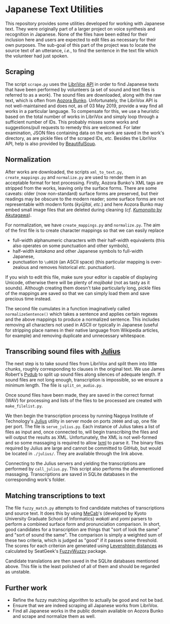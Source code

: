 # Japanese Text Utilities

This repository provides some utilities developed for working with Japanese text. They were originally part of a larger project on voice synthesis and recognition in Japanese. None of the files have been edited for their inclusion here and users are expected to edit files as necessary for their own purposes. The sub-goal of this part of the project was to locate the source text of an utterance, _i.e._, to find the sentence in the text file which the volunteer had just spoken.

## Scraping

The script `scrape.py` uses the [LibriVox](https://librivox.org/) [API](https://librivox.org/api/info) in order to find Japanese texts that have been performed by volunteers (a set of sound and text files is referred to as a _work_). The sound files are downloaded, along with the raw text, which is often from [Aozora Bunko](https://www.aozora.gr.jp/). Unfortunately, the LibriVox API is not well-maintained and does not, as of 03 May 2019, provide a way find all works in a particular language. To compensate for this, we use a heuristic based on the total number of works in LibriVox and simply loop through a sufficient number of IDs. This probably misses some works and suggestions/pull requests to remedy this are welcomed. For later examination, JSON files containing data on the work are saved in the work's directory, as are pickle files of the scraped IDs, _etc_. Besides the LibriVox API, help is also provided by [BeautifulSoup](https://www.crummy.com/software/BeautifulSoup/).

## Normalization

After works are downloaded, the scripts `xml_to_text.py`, `create_mappings.py` and `normalize.py` are used to render them in an acceptable format for text processing. Firstly, Aozora Bunko's XML tags are stripped from the works, leaving only the surface forms. There are some caveats: older (now non-standard) surface forms are preserved, but their readings may be obscure to the modern reader; some surface forms are not representable with modern fonts (_kyūjitai_, _etc_.) and here Aozora Bunko may embed small image files that are deleted during cleaning (_cf_. [_Kumonoito_ by Akutagawa](https://www.aozora.gr.jp/cards/000879/files/92_14545.html)).

For normalization, we have `create_mappings.py` and `normalize.py`. The aim of the first file is to create character mappings so that we can easily replace

- full-width alphanumeric characters with their half-width equivalents (this also operates on some punctuation and other symbols),
- half-width _katakana_ and other Japanese symbols to full-width Japanese,
- punctuation to `\u0020` (an ASCII space) (this particular mapping is over-zealous and removes historical _etc_. punctuation).

If you wish to edit this file, make sure your editor is capable of displaying Unicode, otherwise there will be plenty of _mojibaké_ (not as tasty as it sounds). Although creating them doesn't take particularly long, pickle files of the mappings are saved so that we can simply load them and save precious time instead.

The second file cumulates in a function imaginatively called `normalizeSentence()` which takes a sentence and applies certain regexes and the above mappings to produce a normalized sentence. This includes removing all characters not used in ASCII or typically in Japanese (useful for stripping place names in their native language from Wikipedia articles, for example) and removing duplicate and unnecessary whitespace.

## Transcribing sound files with [Julius](https://github.com/julius-speech/julius)

The next step is to take sound files from LibriVox and split them into little chunks, roughly corresponding to clauses in the original text. We use James Robert's [Pydub](https://github.com/jiaaro/pydub) to split up sound files along silences of adequate length. If sound files are not long enough, transcription is impossible, so we ensure a minimum length. The file is `split_on_audio.py`.

Once sound files have been made, they are saved in the correct format (WAV) for processing and lists of the files to be processed are created with `make_filelist.py`.

We then begin the transcription process by running Nagoya Institute of Technology's [Julius](https://github.com/julius-speech/julius) utility in server mode on ports `20000` and up, one file per port. The file is `serve_julius.py`. Each instance of Julius takes a list of files as input and, once connected to, will begin transcribing the files and will output the results as XML. Unfortunately, the XML is not well-formed and so some massaging is required to allow [lxml](https://lxml.de) to parse it. The binary files required by Julius are large and cannot be committed to GitHub, but would be located in `./julius/`. They are available through the link above.

Connecting to the Julius servers and yielding the transcriptions are performed by `call_julius.py`. This script also performs the aforementioned massaging. Transcriptions are saved in SQLite databases in the corresponding work's folder.

## Matching transcriptions to text

The file `fuzzy_match.py` attempts to find candidate matches of transcriptions and source text. It does this by using [MeCab](https://taku910.github.io/mecab/)'s (developed by Kyoto University Graduate School of Informatics)  _wakati_ and _yomi_ parsers to perform a combined surface form and pronunciation comparison. In short, good candidates for a transcription are things that "sort of look the same" and "sort of sound the same". The comparison is simply a weighted sum of these two criteria, which is judged as "good" if it passes some threshold. The scores for each criterion are generated using [Levenshtein distances](https://en.wikipedia.org/wiki/Levenshtein_distance) as calculated by SeatGeek's [FuzzyWuzzy](https://github.com/seatgeek/fuzzywuzzy) package.

Candidate translations are then saved in the SQLite databases mentioned above. This file is the least polished of all of them and should be regarded as unstable.

## Further work

- Refine the fuzzy matching algorithm to actually be good and not be bad.
- Ensure that we are indeed scraping all Japanese works from LibriVox.
- Find all Japanese works in the public domain available on Aozora Bunko and scrape and normalize them as well.
